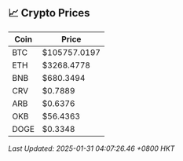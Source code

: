 ## 📈 Crypto Prices

| Coin | Price |
| ---- | ----- |
| BTC | $105757.0197 |
| ETH | $3268.4778 |
| BNB | $680.3494 |
| CRV | $0.7889 |
| ARB | $0.6376 |
| OKB | $56.4363 |
| DOGE | $0.3348 |

_Last Updated: 2025-01-31 04:07:26.46 +0800 HKT_